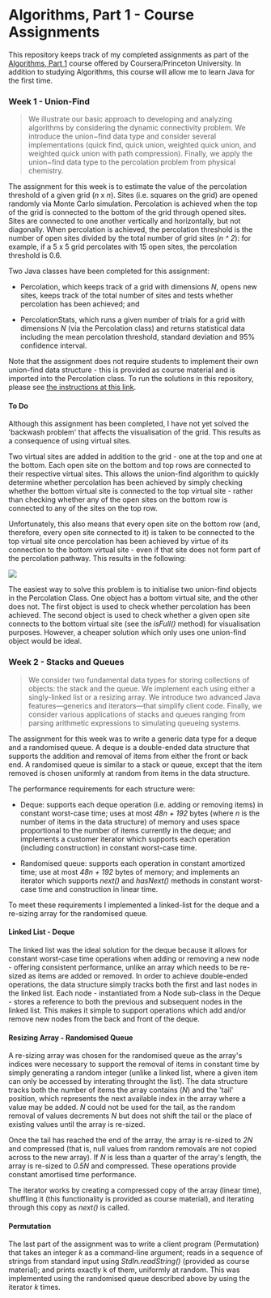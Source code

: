 # Algorithms, Part 1 - Course Assignments

This repository keeps track of my completed assignments as part of the [Algorithms, Part 1](https://www.coursera.org/learn/algorithms-part1) course offered by Coursera/Princeton University. In addition to studying Algorithms, this course will allow me to learn Java for the first time. 

### Week 1 - Union-Find

> We illustrate our basic approach to developing and analyzing algorithms by considering the dynamic connectivity problem. We introduce the union−find data type and consider several implementations (quick find, quick union, weighted quick union, and weighted quick union with path compression). Finally, we apply the union−find data type to the percolation problem from physical chemistry.

The assignment for this week is to estimate the value of the percolation threshold of a given grid (*n* x *n*). Sites (i.e. squares on the grid) are opened randomly via Monte Carlo simulation. Percolation is achieved when the top of the grid is connected to the bottom of the grid through opened sites. Sites are connected to one another vertically and horizontally, but not diagonally. When percolation is achieved, the percolation threshold is the number of open sites divided by the total number of grid sites (*n ^ 2*): for example, if a 5 x 5 grid percolates with 15 open sites, the percolation threshold is 0.6. 

Two Java classes have been completed for this assignment:
- Percolation, which keeps track of a grid with dimensions *N*, opens new sites, keeps track of the total number of sites and tests whether percolation has been achieved; and

- PercolationStats, which runs a given number of trials for a grid with dimensions *N* (via the Percolation class) and returns statistical data including the mean percolation threshold, standard deviation and 95% confidence interval.

Note that the assignment does not require students to implement their own union-find data structure - this is provided as course material and is imported into the Percolation class. To run the solutions in this repository, please see [the instructions at this link](http://coursera.cs.princeton.edu/algs4/assignments/percolation.html). 

#### To Do 

Although this assignment has been completed, I have not yet solved the 'backwash problem' that affects the visualisation of the grid. This results as a consequence of using virtual sites. 

Two virtual sites are added in addition to the grid - one at the top and one at the bottom. Each open site on the bottom and top rows are connected to their respective virtual sites. This allows the union-find algorithm to quickly determine whether percolation has been achieved by simply checking whether the bottom virtual site is connected to the top virtual site - rather than checking whether any of the open sites on the bottom row is connected to any of the sites on the top row. 

Unfortunately, this also means that every open site on the bottom row (and, therefore, every open site connected to it) is taken to be connected to the top virtual site once percolation has been achieved by virtue of its connection to the bottom virtual site - even if that site does not form part of the percolation pathway. This results in the following:

![](http://coursera.cs.princeton.edu/algs4/checklists/percolation-backwash.png)

The easiest way to solve this problem is to initialise two union-find objects in the Percolation Class. One object has a bottom virtual site, and the other does not. The first object is used to check whether percolation has been achieved. The second object is used to check whether a given open site connects to the bottom virtual site (see the *isFull()* method) for visualisation purposes. However, a cheaper solution which only uses one union-find object would be ideal. 

### Week 2 - Stacks and Queues

> We consider two fundamental data types for storing collections of objects: the stack and the queue. We implement each using either a singly-linked list or a resizing array. We introduce two advanced Java features—generics and iterators—that simplify client code. Finally, we consider various applications of stacks and queues ranging from parsing arithmetic expressions to simulating queueing systems.

The assignment for this week was to write a generic data type for a deque and a randomised queue. A deque is a double-ended data structure that supports the addition and removal of items from either the front or back end. A randomised queue is similar to a stack or queue, except that the item removed is chosen uniformly at random from items in the data structure.

The performance requirements for each structure were:

- Deque: supports each deque operation (i.e. adding or removing items) in constant worst-case time; uses at most *48n + 192* bytes (where *n* is the number of items in the data structure) of memory and uses space proportional to the number of items currently in the deque; and implements a customer iterator which supports each operation (including construction) in constant worst-case time.

- Randomised queue: supports each operation in constant amortized time; use at most *48n + 192* bytes of memory; and implements an iterator which supports *next()* and *hasNext()* methods in constant worst-case time and construction in linear time.

To meet these requirements I implemented a linked-list for the deque and a re-sizing array for the randomised queue. 

#### Linked List - Deque

The linked list was the ideal solution for the deque because it allows for constant worst-case time operations when adding or removing a new node - offering consistent performance, unlike an array which needs to be re-sized as items are added or removed. In order to achieve double-ended operations, the data structure simply tracks both the first and last nodes in the linked list. Each node - instantiated from a Node sub-class in the Deque - stores a reference to both the previous and subsequent nodes in the linked list. This makes it simple to support operations which add and/or remove new nodes from the back and front of the deque.

#### Resizing Array - Randomised Queue 

A re-sizing array was chosen for the randomised queue as the array's indices were necessary to support the removal of items in constant time by simply generating a random integer (unlike a linked list, where a given item can only be accessed by interating throught the list). The data structure tracks both the number of items the array contains (*N*) and the 'tail' position, which represents the next available index in the array where a value may be added. *N* could not be used for the tail, as the random removal of values decrements *N* but does not shift the tail or the place of existing values until the array is re-sized. 

Once the tail has reached the end of the array, the array is re-sized to *2N* and compressed (that is, null values from random removals are not copied across to the new array). If *N* is less than a quarter of the array's length, the array is re-sized to *0.5N* and compressed. These operations provide constant amortised time performance. 

The iterator works by creating a compressed copy of the array (linear time), shuffling it (this functionality is provided as course material), and iterating through this copy as *next()* is called. 

#### Permutation

The last part of the assignment was to write  a client program (Permutation) that takes an integer *k* as a command-line argument; reads in a sequence of strings from standard input using *StdIn.readString()* (provided as course material); and prints exactly k of them, uniformly at random. This was implemented using the randomised queue described above by using the iterator *k* times. 
